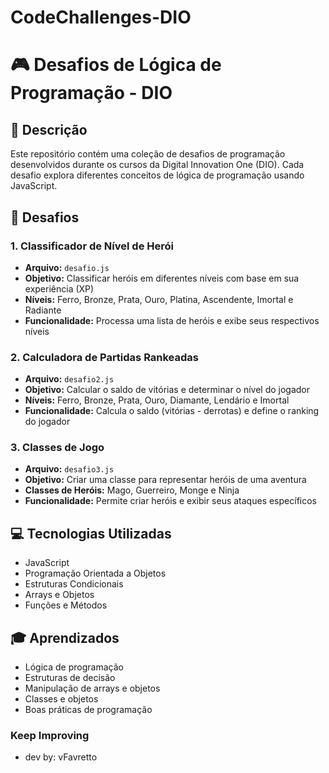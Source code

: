 # CodeChallenges-DIO

# 🎮 Desafios de Lógica de Programação - DIO

## 📜 Descrição
Este repositório contém uma coleção de desafios de programação desenvolvidos durante os cursos da Digital Innovation One (DIO). Cada desafio explora diferentes conceitos de lógica de programação usando JavaScript.

## 🎯 Desafios

### 1. Classificador de Nível de Herói
- **Arquivo:** `desafio.js`
- **Objetivo:** Classificar heróis em diferentes níveis com base em sua experiência (XP)
- **Níveis:** Ferro, Bronze, Prata, Ouro, Platina, Ascendente, Imortal e Radiante
- **Funcionalidade:** Processa uma lista de heróis e exibe seus respectivos níveis

### 2. Calculadora de Partidas Rankeadas
- **Arquivo:** `desafio2.js`
- **Objetivo:** Calcular o saldo de vitórias e determinar o nível do jogador
- **Níveis:** Ferro, Bronze, Prata, Ouro, Diamante, Lendário e Imortal
- **Funcionalidade:** Calcula o saldo (vitórias - derrotas) e define o ranking do jogador

### 3. Classes de Jogo
- **Arquivo:** `desafio3.js`
- **Objetivo:** Criar uma classe para representar heróis de uma aventura
- **Classes de Heróis:** Mago, Guerreiro, Monge e Ninja
- **Funcionalidade:** Permite criar heróis e exibir seus ataques específicos

## 💻 Tecnologias Utilizadas
- JavaScript
- Programação Orientada a Objetos
- Estruturas Condicionais
- Arrays e Objetos
- Funções e Métodos

## 🎓 Aprendizados
- Lógica de programação
- Estruturas de decisão
- Manipulação de arrays e objetos
- Classes e objetos
- Boas práticas de programação

### Keep Improving
- dev by: vFavretto
  
